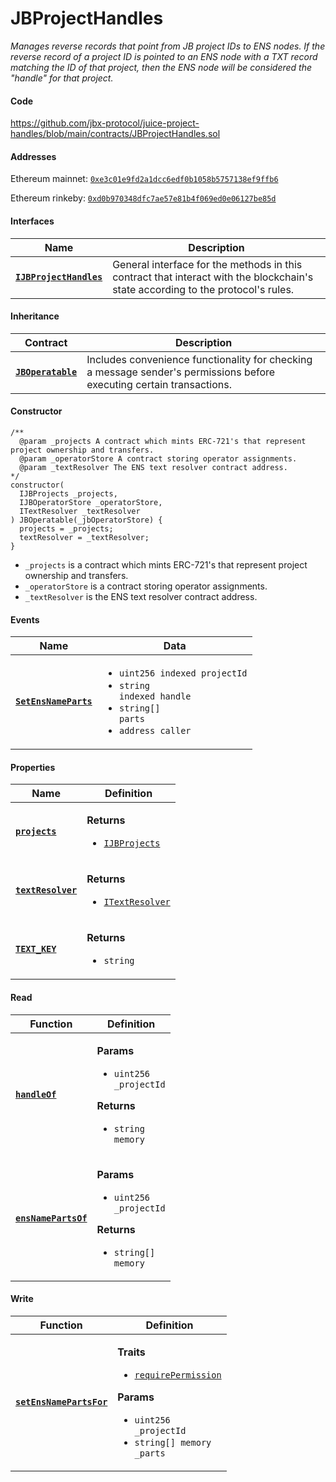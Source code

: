 # JBProjectHandles

_Manages reverse records that point from JB project IDs to ENS nodes. If the reverse record of a project ID is pointed to an ENS node with a TXT record matching the ID of that project, then the ENS node will be considered the "handle" for that project._

#### Code

https://github.com/jbx-protocol/juice-project-handles/blob/main/contracts/JBProjectHandles.sol

#### Addresses

Ethereum mainnet: [`0xe3c01e9fd2a1dcc6edf0b1058b5757138ef9ffb6`](https://etherscan.io/address/0xe3c01e9fd2a1dcc6edf0b1058b5757138ef9ffb6)

Ethereum rinkeby: [`0xd0b970348dfc7ae57e81b4f069ed0e06127be85d`](https://rinkeby.etherscan.io/address/0xd0b970348dfc7ae57e81b4f069ed0e06127be85d)

#### Interfaces

| Name                                                 | Description                                                                                                                              |
| ---------------------------------------------------- | ---------------------------------------------------------------------------------------------------------------------------------------- |
| [**`IJBProjectHandles`**](/docs/v4/deprecated/v2/interfaces/ijbprojecthandles.md) | General interface for the methods in this contract that interact with the blockchain's state according to the protocol's rules. |

#### Inheritance

| Contract                                                                     | Description                                                                                                           |
| ---------------------------------------------------------------------------- | --------------------------------------------------------------------------------------------------------------------- |
| [**`JBOperatable`**](/docs/v4/deprecated/v2/contracts/or-abstract/jboperatable/README.md) | Includes convenience functionality for checking a message sender's permissions before executing certain transactions. |

#### Constructor

```
/**
  @param _projects A contract which mints ERC-721's that represent project ownership and transfers.
  @param _operatorStore A contract storing operator assignments.
  @param _textResolver The ENS text resolver contract address.
*/
constructor(
  IJBProjects _projects,
  IJBOperatorStore _operatorStore,
  ITextResolver _textResolver
) JBOperatable(_jbOperatorStore) {
  projects = _projects;
  textResolver = _textResolver;
}
```

* `_projects` is a contract which mints ERC-721's that represent project ownership and transfers.
* `_operatorStore` is a contract storing operator assignments.
* `_textResolver` is the ENS text resolver contract address.

#### Events

| Name                                                                                                      | Data                                                                                                                                                                                                                                 |
| --------------------------------------------------------------------------------------------------------- | ------------------------------------------------------------------------------------------------------------------------------------------------------------------------------------------------------------------------------------ |
| [**`SetEnsNameParts`**](/docs/v4/deprecated/v2/contracts/or-utilities/jbprojecthandles/events/setensnameparts.md)                                                                          | <ul><li><code>uint256 indexed projectId</code></li><li><code>string indexed handle</code></li><li><code>string[] parts</code></li><li><code>address caller</code></li></ul>                  |

#### Properties

| Name                                                                                                        | Definition                                                                                                                                                                 |
| ----------------------------------------------------------------------------------------------------------- | -------------------------------------------------------------------------------------------------------------------------------------------------------------------------- |
| [**`projects`**](/docs/v4/deprecated/v2/contracts/or-utilities/jbprojecthandles/properties/projects.md)                                                                          | <p><strong>Returns</strong></p><ul><li><code>[IJBProjects](/docs/v4/deprecated/v2/interfaces/ijbprojects.md)</code></li></ul>                                                                                                |
| [**`textResolver`**](https://docs.ens.domains/contract-api-reference/publicresolver#get-text-data)                                                                          | <p><strong>Returns</strong></p><ul><li><code>[ITextResolver](https://docs.ens.domains/contract-api-reference/publicresolver#get-text-data)</code></li></ul>                                                                                                |
| [**`TEXT_KEY`**](/docs/v4/deprecated/v2/contracts/or-utilities/jbprojecthandles/properties/textkey.md)                                                                          | <p><strong>Returns</strong></p><ul><li><code>string</code></li></ul>                                                                                                |

#### Read

| Function                                                       | Definition                                                                                                                                                                                                             |
| -------------------------------------------------------------- | ---------------------------------------------------------------------------------------------------------------------------------------------------------------------------------------------------------------------- |
| [**`handleOf`**](/docs/v4/deprecated/v2/contracts/or-utilities/jbprojecthandles/read/handleof.md) | <p><strong>Params</strong></p><ul><li><code>uint256 _projectId</code></li></ul><p><strong>Returns</strong></p><ul><li><code>string memory</code></li></ul> |
| [**`ensNamePartsOf`**](/docs/v4/deprecated/v2/contracts/or-utilities/jbprojecthandles/read/ensnamepartsof.md) | <p><strong>Params</strong></p><ul><li><code>uint256 _projectId</code></li></ul><p><strong>Returns</strong></p><ul><li><code>string[] memory</code></li></ul> |

#### Write

| Function                                                                                                     | Definition                                                                                                                                                                                                                                                                                                                      |
| ------------------------------------------------------------------------------------------------------------ | ------------------------------------------------------------------------------------------------------------------------------------------------------------------------------------------------------------------------------------------------------------------------------------------------------------------------------- |
| [**`setEnsNamePartsFor`**](/docs/v4/deprecated/v2/contracts/or-utilities/jbprojecthandles/write/setensnamepartsfor.md)                                                                        | <p><strong>Traits</strong></p><ul><li><code>[requirePermission](/docs/v4/deprecated/v2/contracts/or-abstract/jboperatable/modifiers/requirepermission.md)</code></li></ul><p><strong>Params</strong></p><ul><li><code>uint256 _projectId</code></li><li><code>string[] memory _parts</code></li></ul>                                             |
